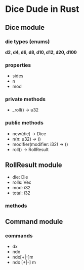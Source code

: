 # Dice Dude in Rust
## Dice module
### die types (enums)
**d2, d4, d6, d8, d10, d12, d20, d100**

### properties
- sides
- n
- mod

### private methods
- _roll() -> u32

### public methods
- new(die) -> Dice
- n(n: u32) -> ()
- modifier(modifier: i32) -> ()
- roll() -> RollResult

## RollResult module
- die: Die
- rolls: Vec<u32>
- mod: i32
- total: i32

### methods

## Command module
### commands
- dx
- ndx
- ndx[+|-]m
- ndx [+|-] m
